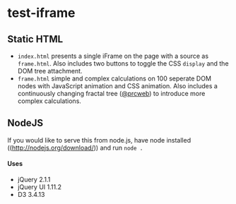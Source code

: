 test-iframe
===========

## Static HTML
 - `index.html` presents a single iFrame on the page with a source as `frame.html`. Also includes two buttons to toggle the CSS `display` and the DOM tree attachment.
 - `frame.html` simple and complex calculations on 100 seperate DOM nodes with JavaScript animation and CSS animation. Also includes a continuously changing fractal tree ([@prcweb](http://twitter.com/prcweb)) to introduce more complex calculations.
 
## NodeJS
If you would like to serve this from node.js, have node installed ((http://nodejs.org/download/)) and run `node .`

#### Uses
 - jQuery 2.1.1
 - jQuery UI 1.11.2
 - D3 3.4.13
 
